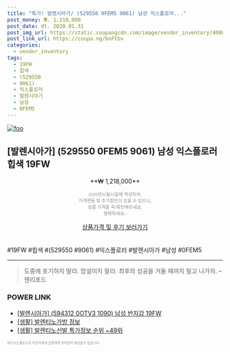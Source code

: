 ```yaml
--- 
title: "특가! 발렌시아가/ (529550 0FEM5 9061) 남성 익스플로러..." 
post_money: ₩. 1,218,000 
post_date: dt. 2020.01.31 
post_img_url: https://static.coupangcdn.com/image/vendor_inventory/4006/610ea8f3bbdfbc8121d351b2040781ba3edd94d2412173cfe097b767252d.jpg 
post_link_url: https://coupa.ng/bnFtbv 
categories: 
  - vendor_inventory 
tags: 
  - 19FW 
  - 힙색 
  - (529550 
  - 9061) 
  - 익스플로러 
  - 발렌시아가 
  - 남성 
  - 0FEM5 
--- 
```

[![foo](https://static.coupangcdn.com/image/vendor_inventory/4006/610ea8f3bbdfbc8121d351b2040781ba3edd94d2412173cfe097b767252d.jpg)](https://coupa.ng/bnFtbv) 

## [발렌시아가] (529550 0FEM5 9061) 남성 익스플로러 힙색 19FW 
<p style="text-align: center;">**₩ 1,218,000**</p> 
<p style="text-align: center;"><span style="color: #898c8f; font-family: Georgia,Times,serif; font-size: 0.75em;">2020년01월31일에 작성되어, <br>가격변동 및 추가할인이 있을 수 있으니,<br> 상품 가격을 꼭!확인해주세요.<br>행복하세요~</span> 
</p>	 
<div markdown="0" style="text-align: center;"><a href="https://coupa.ng/bnFtbv" class="btn btn--success">상품가격 및 후기 보러가기</a></div> 
<br><br> 
  #19FW #힙색 #(529550 #9061) #익스플로러 #발렌시아가 #남성 #0FEM5 
<hr> 

> 도중에 포기하지 말라. 망설이지 말라. 최후의 성공을 거둘 때까지 밀고 나가자. – 헨리포드 


### POWER LINK

* <a href="https://blog.naver.com/fasyy4321/221784897959" target="_blank">[발렌시아가] (594312 0OTV3 1090) 남성 반지갑 19FW</a>
* <a href="https://blog.naver.com/santokki14/221773535332" target="_blank"> [생활] 발렌티노가방 정보 </a>
* <a href="https://blog.naver.com/sakai111/221782151693" target="_blank"> [생활] 발렌티노신발 특가정보 순위 ~49위</a>

<span style="color: #898c8f; font-family: Georgia,Times,serif; font-size: 0.55em;">파트너스활동으로 작성자에게 일정액의 커미션이 제공될수 있습니다.</span> 
